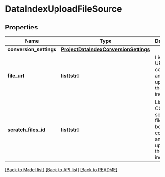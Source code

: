 # DataIndexUploadFileSource

## Properties
Name | Type | Description | Notes
------------ | ------------- | ------------- | -------------
**conversion_settings** | [**ProjectDataIndexConversionSettings**](ProjectDataIndexConversionSettings.md) |  | [optional] 
**file_url** | **list[str]** | List of File&#39;s URL to be converted and uploaded to the data index | [optional] 
**scratch_files_id** | **list[str]** | List of CCS&#39;s scratch files id to be converted and uploaded to the data index | [optional] 

[[Back to Model list]](../README.md#documentation-for-models) [[Back to API list]](../README.md#documentation-for-api-endpoints) [[Back to README]](../README.md)


